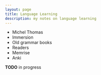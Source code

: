 ```yaml
---
layout: page
title: Language Learning
description: my notes on language learning
---
```


* Michel Thomas
* Immersion
* Old grammar books
* Readers
* Memrise
* Anki

**TODO** in progress

